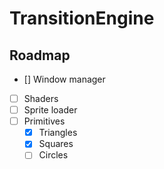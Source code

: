 # TransitionEngine

## Roadmap
- [] Window manager
- [ ] Shaders
- [ ] Sprite loader
- [ ] Primitives
  - [x] Triangles
  - [x] Squares
  - [ ] Circles 
